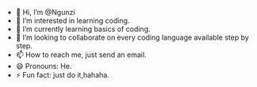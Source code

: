 - 👋 Hi, I’m @Ngunzi
- 👀 I’m interested in learning coding.
- 🌱 I’m currently learning basics of coding.
- 💞️ I’m looking to collaborate on every coding language available step by step.
- 📫 How to reach me, just send an email.
- 😄 Pronouns: He.
- ⚡ Fun fact: just do it,hahaha.

<!---
Ngunzi is just a man who wants to learn hpw to code,im i'm interested in learning different coding languages and modules.
--->
